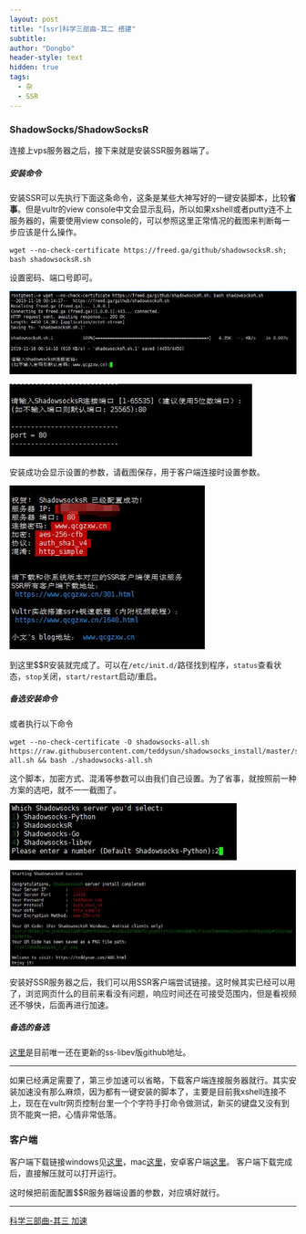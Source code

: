 ```yaml
---
layout: post
title: "[ssr]科学三部曲-其二 搭建"
subtitle: 
author: "Dongbo"
header-style: text
hidden: true
tags:
  - 杂
  - SSR
---
```


### ShadowSocks/ShadowSocksR
连接上vps服务器之后，接下来就是安装SSR服务器端了。

##### 安装命令
安装SSR可以先执行下面这条命令，这条是某些大神写好的一键安装脚本，比较**省事**。但是vultr的view console中文会显示乱码，所以如果xshell或者putty连不上服务器的，需要使用view console的，可以参照这里正常情况的截图来判断每一步应该是什么操作。

    wget --no-check-certificate https://freed.ga/github/shadowsocksR.sh; bash shadowsocksR.sh

设置密码、端口号即可。

![ssr1-step1](/img/in-post/post-ssr/ssr1-step1.jpg)

![ssr1-step2](/img/in-post/post-ssr/ssr1-step2.jpg)

安装成功会显示设置的参数，请截图保存，用于客户端连接时设置参数。

![ssr1-step3-success](/img/in-post/post-ssr/ssr1-step3-success.jpg)

到这里$$R安装就完成了。可以在`/etc/init.d/`路径找到程序，`status`查看状态，`stop`关闭，`start/restart`启动/重启。

##### 备选安装命令
或者执行以下命令

    wget --no-check-certificate -O shadowsocks-all.sh https://raw.githubusercontent.com/teddysun/shadowsocks_install/master/shadowsocks-all.sh && bash ./shadowsocks-all.sh


这个脚本，加密方式、混淆等参数可以由我们自己设置。为了省事，就按照前一种方案的选吧，就不一一截图了。

![ssr2-step1](/img/in-post/post-ssr/ssr2-step1.jpg)

![ssr2-step3](/img/in-post/post-ssr/ssr2-success.jpg)

安装好SSR服务器之后，我们可以用SSR客户端尝试链接。这时候其实已经可以用了，浏览网页什么的目前来看没有问题，响应时间还在可接受范围内，但是看视频还不够快，后面再进行加速。

##### 备选的备选

[这里](https://github.com/shadowsocks/shadowsocks-libev#configuration)是目前唯一还在更新的ss-libev版github地址。


-----------


如果已经满足需要了，第三步加速可以省略，下载客户端连接服务器就行。其实安装加速没有那么麻烦，因为都有一键安装的脚本了，主要是目前我xshell连接不上，现在在vultr网页控制台里一个个字符手打命令做测试，新买的键盘又没有到货不能爽一把，心情非常低落。

### 客户端

客户端下载链接windows见[这里][1]，mac[这里][2]，安卓客户端[这里][3]。
客户端下载完成后，直接解压就可以打开运行。

这时候把前面配置$$R服务器端设置的参数，对应填好就行。

------------
   
[科学三部曲-其三 加速](/2019/11/15/ssr3) 

[1]: https://github.com/shadowsocksrr/shadowsocksr-csharp/releases/download/4.9.0/ShadowsocksR-win-4.9.0.zip
[2]: https://github.com/qinyuhang/ShadowsocksX-NG-R/releases/download/1.4.3-R8-build3/ShadowsocksX-NG-R8.dmg
[3]: https://github.com/shadowsocksrr/shadowsocksr-android/releases/download/3.5.4/shadowsocksr-android-3.5.4.apk